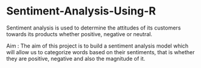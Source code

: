 # Sentiment-Analysis-Using-R
Sentiment analysis is used to determine the attitudes of its customers towards its products whether positive, negative or neutral.

Aim : The aim of this project is to build a sentiment analysis model which will allow us to categorize words based on their sentiments, that is whether they are positive, negative and also the magnitude of it.
